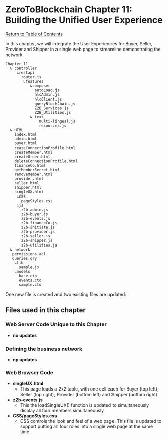 # ZeroToBlockchain Chapter 11: Building the Unified User Experience

[Return to Table of Contents](../README.md)

In this chapter, we will integrate the User Experiences for Buyer, Seller, Provider and Shipper in a single web page to streamline demonstrating the network. 

```
Chapter 11
  ↳ controller
     ↳restapi
       router.js
        ↳features
           ↳composer
             autoLoad.js
             hlcAdmin.js
             hlcClient.js
             queryBlockChain.js
             Z2B_Services.js
             Z2B_Utilities.js
           ↳ text
               multi-lingual.js
               resources.js
  ↳ HTML
    index.html
    admin.html
    buyer.html
    ceateConnectionProfile.html
    createMember.html
    createOrder.html
    deleteConnectionProfile.html
    financeCo.html
    getMemberSecret.html
    removeMember.html
    provider.html
    seller.html
    shipper.html
    singleUX.html
     ↳CSS
       pageStyles.css
     ↳js
       z2b-admin.js
       z2b-buyer.js
       z2b-events.js
       z2b-financeCo.js
       z2b-initiate.js
       z2b-provider.js
       z2b-seller.js
       z2b-shipper.js
       z2b-utilities.js
  ↳ network
   permissions.acl
   queries.qry
    ↳lib
      sample.js
    ↳models
      base.cto
      events.cto
      sample.cto
```
One new file is created and two existing files are updated:

## Files used in this chapter
### Web Server Code Unique to this Chapter
 - **no updates**

### Defining the business network
 
 - **np updates**
 

### Web Browser Code 
 - **singleUX.html**
   - This page loads a 2x2 table, with one cell each for Buyer (top left), Seller (top right), Provider (bottom left) and Shipper (bottom right).
 - **z2b-events.js**
   - This the loadSingleUX() function is updated to simultaneously display all four members simultaneously
 - **CSS/pageStyles.css**
   - CSS controls the look and feel of a web page. This file is updated to support putting all four roles into a single web page at the same time.